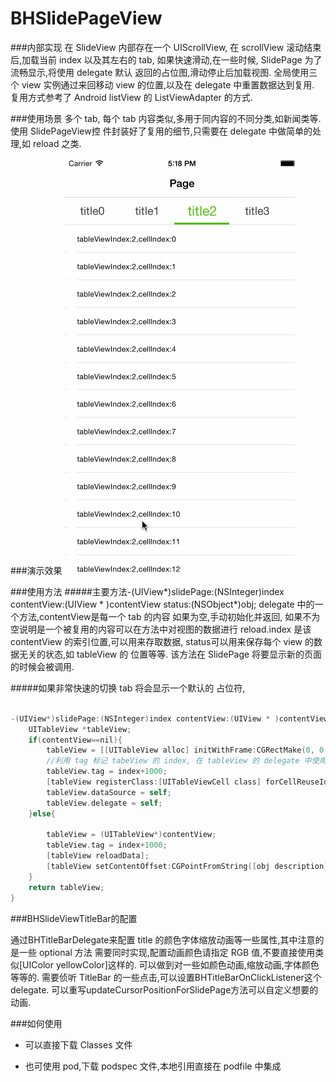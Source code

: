 # BHSlidePageView

###内部实现
  在 SlideView 内部存在一个 UIScrollView, 在 scrollView 滚动结束后,加载当前 index
以及其左右的 tab, 如果快速滑动,在一些时候, SlidePage 为了流畅显示,将使用 delegate 默认
返回的占位图,滑动停止后加载视图.
  全局使用三个 view 实例通过来回移动 view 的位置,以及在 delegate 中重置数据达到复用.
  复用方式参考了 Android listView 的 ListViewAdapter 的方式.

###使用场景
  多个 tab, 每个 tab 内容类似,多用于同内容的不同分类,如新闻类等.使用 SlidePageView控
件封装好了复用的细节,只需要在 delegate 中做简单的处理,如 reload 之类.

###演示效果
![Alt text](Untitled.gif)

###使用方法
#####主要方法-(UIView*)slidePage:(NSInteger)index contentView:(UIView * )contentView status:(NSObject*)obj;
  delegate 中的一个方法,contentView是每一个 tab 的内容 如果为空,手动初始化并返回,
如果不为空说明是一个被复用的内容可以在方法中对视图的数据进行 reload.index 是该 contentView
的索引位置,可以用来存取数据, status可以用来保存每个 view 的数据无关的状态,如 tableView 的
位置等等.
    该方法在 SlidePage 将要显示新的页面的时候会被调用.

#####如果非常快速的切换 tab 将会显示一个默认的  占位符,

```objective-c

-(UIView*)slidePage:(NSInteger)index contentView:(UIView * )contentView status:(NSObject*)obj{
    UITableView *tableView;
    if(contentView==nil){
        tableView = [[UITableView alloc] initWithFrame:CGRectMake(0, 0, [UIScreen mainScreen].bounds.size.width, [UIScreen mainScreen].bounds.size.height)];
        //利用 tag 标记 tabeView 的 index, 在 tableView 的 delegate 中使用.
        tableView.tag = index+1000;
        [tableView registerClass:[UITableViewCell class] forCellReuseIdentifier:@"aaa"];
        tableView.dataSource = self;
        tableView.delegate = self;
    }else{
        
        tableView = (UITableView*)contentView;
        tableView.tag = index+1000;
        [tableView reloadData];
        [tableView setContentOffset:CGPointFromString([obj description])];
    }
    return tableView;
}

```

###BHSlideViewTitleBar的配置

通过BHTitleBarDelegate来配置 title 的颜色字体缩放动画等一些属性,其中注意的是一些 optional 方法
需要同时实现,配置动画颜色请指定 RGB 值,不要直接使用类似[UIColor yellowColor]这样的.
可以做到对一些如颜色动画,缩放动画,字体颜色等等的.
需要侦听 TitleBar 的一些点击,可以设置BHTitleBarOnClickListener这个 delegate.
可以重写updateCursorPositionForSlidePage方法可以自定义想要的动画.

###如何使用
-  可以直接下载 Classes 文件

-  也可使用 pod,下载 podspec 文件,本地引用直接在 podfile 中集成
